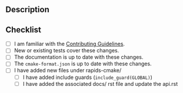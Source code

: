 ## Description
<!-- Provide a standalone description of changes in this PR. -->
<!-- Reference any issues closed by this PR with "closes #1234". -->
<!-- Note: The pull request title will be included in the CHANGELOG. -->

## Checklist
- [ ] I am familiar with the [Contributing Guidelines](https://github.com/rapidsai/rapids-cmake/blob/HEAD/CONTRIBUTING.md).
- [ ] New or existing tests cover these changes.
- [ ] The documentation is up to date with these changes.
- [ ] The `cmake-format.json` is up to date with these changes.
- [ ] I have added new files under rapids-cmake/
   - [ ] I have added include guards (`include_guard(GLOBAL)`)
   - [ ] I have added the associated docs/ rst file and update the api.rst
